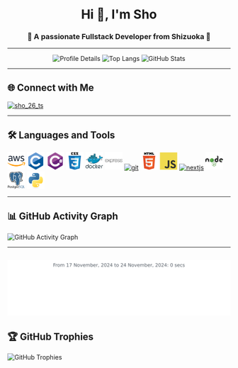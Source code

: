 <h1 align="center">Hi 👋, I'm Sho</h1>
<h3 align="center">🌟 A passionate Fullstack Developer from Shizuoka 🌟</h3>

---

<p align="center">
  <img alt="Profile Details" src="https://github-profile-summary-cards.vercel.app/api/cards/profile-details?username=Sho0226&theme=ocean_dark" />
  <img alt="Top Langs" height="150px" src="https://github-readme-stats.vercel.app/api/top-langs/?username=Sho0226&layout=compact&count_private=true&show_icons=true&theme=ocean_dark" />
  <img alt="GitHub Stats" height="150px" src="https://github-readme-stats.vercel.app/api?username=Sho0226&count_private=true&show_icons=true&theme=ocean_dark" />
</p>

---


## 🌐 Connect with Me

<p align="left">
  <a href="https://twitter.com/sho_26_ts" target="_blank"><img align="center" src="https://raw.githubusercontent.com/rahuldkjain/github-profile-readme-generator/master/src/images/icons/Social/twitter.svg" alt="sho_26_ts" height="30" width="40" /></a>
</p>

---

## 🛠️ Languages and Tools

<p align="left">
  <a href="https://aws.amazon.com" target="_blank"><img src="https://raw.githubusercontent.com/devicons/devicon/master/icons/amazonwebservices/amazonwebservices-original-wordmark.svg" alt="aws" width="40" height="40"/></a>
  <a href="https://www.cprogramming.com/" target="_blank"><img src="https://raw.githubusercontent.com/devicons/devicon/master/icons/c/c-original.svg" alt="c" width="40" height="40"/></a>
  <a href="https://www.w3schools.com/cs/" target="_blank"><img src="https://raw.githubusercontent.com/devicons/devicon/master/icons/csharp/csharp-original.svg" alt="csharp" width="40" height="40"/></a>
  <a href="https://www.w3schools.com/css/" target="_blank"><img src="https://raw.githubusercontent.com/devicons/devicon/master/icons/css3/css3-original-wordmark.svg" alt="css3" width="40" height="40"/></a>
  <a href="https://www.docker.com/" target="_blank"><img src="https://raw.githubusercontent.com/devicons/devicon/master/icons/docker/docker-original-wordmark.svg" alt="docker" width="40" height="40"/></a>
  <a href="https://expressjs.com/" target="_blank"><img src="https://raw.githubusercontent.com/devicons/devicon/master/icons/express/express-original-wordmark.svg" alt="express" width="40" height="40"/></a>
  <a href="https://git-scm.com/" target="_blank"><img src="https://www.vectorlogo.zone/logos/git-scm/git-scm-icon.svg" alt="git" width="40" height="40"/></a>
  <a href="https://www.w3.org/html/" target="_blank"><img src="https://raw.githubusercontent.com/devicons/devicon/master/icons/html5/html5-original-wordmark.svg" alt="html5" width="40" height="40"/></a>
  <a href="https://developer.mozilla.org/en-US/docs/Web/JavaScript" target="_blank"><img src="https://raw.githubusercontent.com/devicons/devicon/master/icons/javascript/javascript-original.svg" alt="javascript" width="40" height="40"/></a>
  <a href="https://nextjs.org/" target="_blank"><img src="https://cdn.worldvectorlogo.com/logos/nextjs-2.svg" alt="nextjs" width="40" height="40"/></a>
  <a href="https://nodejs.org/" target="_blank"><img src="https://raw.githubusercontent.com/devicons/devicon/master/icons/nodejs/nodejs-original-wordmark.svg" alt="nodejs" width="40" height="40"/></a>
  <a href="https://www.postgresql.org/" target="_blank"><img src="https://raw.githubusercontent.com/devicons/devicon/master/icons/postgresql/postgresql-original-wordmark.svg" alt="postgresql" width="40" height="40"/></a>
  <a href="https://www.python.org/" target="_blank"><img src="https://raw.githubusercontent.com/devicons/devicon/master/icons/python/python-original.svg" alt="python" width="40" height="40"/></a>
  <a href"https://reactjs.org/" target="_blank"><img src"https://raw.githubusercontent.com/devicons/devicon/master/icons/react/react-original-wordmark.svg"></a>
</p>

---

## 📊 GitHub Activity Graph

![GitHub Activity Graph](https://github-readme-activity-graph.vercel.app/graph?username=Sho0226&theme=tokyo-night)

---
<img
  src="https://github.com/Sho0226/Sho0226/blob/main/images/stat.svg"
  alt="WakaTime Activity"
/>
---

## 🏆 GitHub Trophies

![GitHub Trophies](https://github-profile-trophy.vercel.app/?username=Sho0226&theme=darkhub&no-frame=true&margin-w=15)


